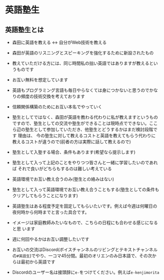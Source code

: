 # 英語塾生

## 英語塾生とは

- 森田に英語を教える <-> 自分がWeb技術を教える
- 森田が英語のリスニングとスピーキングを強化するために新設されたもの
- 教えていただける方には、同じ時間私の拙い英語ではありますが教えるというものです
- お互い無料を想定しています
- 英語もプログラミング言語も毎日やらなくては身につかないと思うのでかなりの頻度の技術交換を考えております
- 信頼関係構築のためにお互い本名でやっていく
- 塾生としてではなく、森田が英語を教わる代わりに私が教えますというものですので、塾生としての交流や塾生ができることは現時点でできない。ここら辺の塾生として参加していただき、他塾生とどうするかはまだ検討段階です
理由は、
今の塾生に対して教えるコストと英語を教えてもらう代わりに教えるコストが違うので(前者の方は実際に話して教えるので)

- 塾生として入塾する場合、条件もあります(希望なら提示します)
- 塾生として入って上記のことをやりつつ皆さんと一緒に学習したいのであれば
それで良いがどちらもするのは難しい考えている
- 英語環境でお互い教え合うのみ(塾生との絡みはない)
- 塾生として入って英語環境でお互い教え合うこともする(塾生としての条件もクリアしてもらうことになります)

- 英語塾生はある程度予定を固定してもらいたいです。例えば今週は何曜日の夜何時から何時までと言った具合です。
- イメージは家庭教師みたいなもので、こちらの日程にも合わせる感じになると思
います
- 週に何回やるかはお互い調整したいです
- お互いの交流はDiscord(ボイスチャンネルのリビングとテキストチャンネルの`#英語生`)でやり、一コマ45分間。最初のオリエンのみ日本語で、その次からは最初から英語です

- Discordのユーザー名は接頭辞に`e-`をつけてください。例えば`e-kenjimorita`

